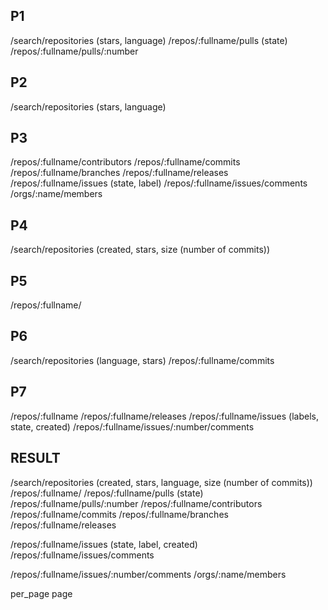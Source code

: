 ## P1

/search/repositories (stars, language)
/repos/:fullname/pulls (state)
/repos/:fullname/pulls/:number

## P2

/search/repositories (stars, language)

## P3

/repos/:fullname/contributors
/repos/:fullname/commits
/repos/:fullname/branches
/repos/:fullname/releases
/repos/:fullname/issues (state, label)
/repos/:fullname/issues/comments
/orgs/:name/members

## P4

/search/repositories (created, stars, size (number of commits))

## P5

/repos/:fullname/

## P6

/search/repositories (language, stars)
/repos/:fullname/commits

## P7

/repos/:fullname
/repos/:fullname/releases
/repos/:fullname/issues (labels, state, created)
/repos/:fullname/issues/:number/comments

## RESULT

/search/repositories (created, stars, language, size (number of commits))
/repos/:fullname/
/repos/:fullname/pulls (state)
/repos/:fullname/pulls/:number
/repos/:fullname/contributors
/repos/:fullname/commits
/repos/:fullname/branches
/repos/:fullname/releases

/repos/:fullname/issues (state, label, created)
/repos/:fullname/issues/comments

/repos/:fullname/issues/:number/comments
/orgs/:name/members

per_page
page
